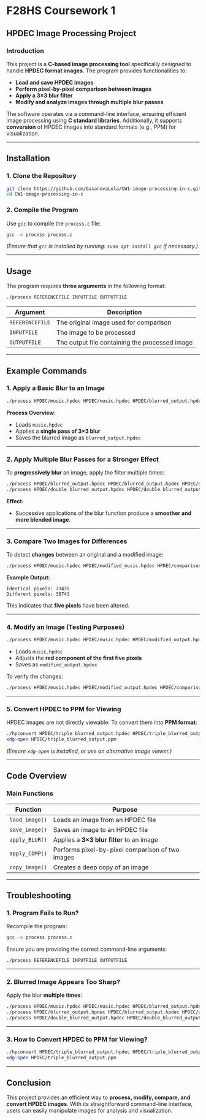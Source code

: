 # F28HS Coursework 1  
## HPDEC Image Processing Project  

### Introduction  
This project is a **C-based image processing tool** specifically designed to handle **HPDEC format images**. The program provides functionalities to:  
- **Load and save HPDEC images**  
- **Perform pixel-by-pixel comparison between images**  
- **Apply a 3×3 blur filter**  
- **Modify and analyze images through multiple blur passes**  

The software operates via a command-line interface, ensuring efficient image processing using **C standard libraries**. Additionally, it supports **conversion** of HPDEC images into standard formats (e.g., PPM) for visualization.  

---

## Installation  

### **1. Clone the Repository**  
```sh
git clone https://github.com/GasanovaLola/CW1-image-processing-in-c.git
cd CW1-image-processing-in-c
```

### **2. Compile the Program**  
Use `gcc` to compile the `process.c` file:  
```sh
gcc -o process process.c
```
*(Ensure that `gcc` is installed by running: `sudo apt install gcc` if necessary.)*  

---

## Usage  

The program requires **three arguments** in the following format:  
```sh
./process REFERENCEFILE INPUTFILE OUTPUTFILE
```
| Argument | Description |
|----------|------------|
| `REFERENCEFILE` | The original image used for comparison |
| `INPUTFILE` | The image to be processed |
| `OUTPUTFILE` | The output file containing the processed image |

---

## Example Commands  

### **1. Apply a Basic Blur to an Image**  
```sh
./process HPDEC/music.hpdec HPDEC/music.hpdec HPDEC/blurred_output.hpdec
```
**Process Overview:**  
 - Loads `music.hpdec`  
 - Applies a **single pass of 3×3 blur**  
 - Saves the blurred image as `blurred_output.hpdec`  

---

### **2. Apply Multiple Blur Passes for a Stronger Effect**  
To **progressively blur** an image, apply the filter multiple times:  
```sh
./process HPDEC/blurred_output.hpdec HPDEC/blurred_output.hpdec HPDEC/double_blurred_output.hpdec
./process HPDEC/double_blurred_output.hpdec HPDEC/double_blurred_output.hpdec HPDEC/triple_blurred_output.hpdec
```
**Effect:**  
- Successive applications of the blur function produce a **smoother and more blended image**.  

---

### **3. Compare Two Images for Differences**  
To detect **changes** between an original and a modified image:  
```sh
./process HPDEC/music.hpdec HPDEC/modified_music.hpdec HPDEC/comparison.txt
```
**Example Output:**  
```
Identical pixels: 73435  
Different pixels: 38743  
```
This indicates that **five pixels** have been altered.  

---

### **4. Modify an Image (Testing Purposes)**  
```sh
./process HPDEC/music.hpdec HPDEC/music.hpdec HPDEC/modified_output.hpdec
```
- Loads `music.hpdec`  
- Adjusts the **red component of the first five pixels**  
- Saves as `modified_output.hpdec`  

To verify the changes:  
```sh
./process HPDEC/music.hpdec HPDEC/modified_output.hpdec HPDEC/comparison.txt
```

---

### **5. Convert HPDEC to PPM for Viewing**  
HPDEC images are not directly viewable. To convert them into **PPM format**:  
```sh
./hpconvert HPDEC/triple_blurred_output.hpdec HPDEC/triple_blurred_output.ppm
xdg-open HPDEC/triple_blurred_output.ppm
```
*(Ensure `xdg-open` is installed, or use an alternative image viewer.)*  

---

## Code Overview  

### **Main Functions**  
| Function | Purpose |
|----------|---------|
| `load_image()` | Loads an image from an HPDEC file |
| `save_image()` | Saves an image to an HPDEC file |
| `apply_BLUR()` | Applies a **3×3 blur filter** to an image |
| `apply_COMP()` | Performs pixel-by-pixel comparison of two images |
| `copy_image()` | Creates a deep copy of an image |

---

## Troubleshooting  

### **1. Program Fails to Run?**  
Recompile the program:  
```sh
gcc -o process process.c
```
Ensure you are providing the correct command-line arguments:  
```sh
./process REFERENCEFILE INPUTFILE OUTPUTFILE
```

---

### **2. Blurred Image Appears Too Sharp?**  
Apply the blur **multiple times**:  
```sh
./process HPDEC/music.hpdec HPDEC/music.hpdec HPDEC/blurred_output.hpdec
./process HPDEC/blurred_output.hpdec HPDEC/blurred_output.hpdec HPDEC/double_blurred_output.hpdec
./process HPDEC/double_blurred_output.hpdec HPDEC/double_blurred_output.hpdec HPDEC/triple_blurred_output.hpdec
```

---

### **3. How to Convert HPDEC to PPM for Viewing?**  
```sh
./hpconvert HPDEC/triple_blurred_output.hpdec HPDEC/triple_blurred_output.ppm
xdg-open HPDEC/triple_blurred_output.ppm
```

---

## Conclusion  
This project provides an efficient way to **process, modify, compare, and convert HPDEC images**. With its straightforward command-line interface, users can easily manipulate images for analysis and visualization.

